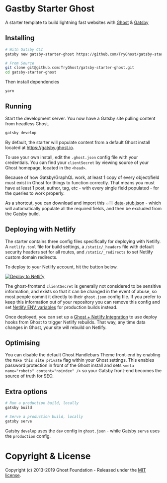 # Gastby Starter Ghost

A starter template to build lightning fast websites with [Ghost](https://ghost.org) & [Gatsby](https://gatsbyjs.org)


## Installing

```bash
# With Gatsby CLI
gatsby new gatsby-starter-ghost https://github.com/TryGhost/gatsby-starter-ghost.git
```

```bash
# From Source
git clone git@github.com:TryGhost/gatsby-starter-ghost.git
cd gatsby-starter-ghost
```

Then install dependencies

```bash
yarn
```


## Running 

Start the development server. You now have a Gatsby site pulling content from headless Ghost.

```bash
gatsby develop
```

By default, the starter will populate content from a default Ghost install located at https://gatsby.ghost.io.

To use your own install, edit the `.ghost.json` config file with your credentials. You can find your `clientSecret` by viewing source of your Ghost homepage, located in the `<head>`.

Because of how Gatsby/GraphQL work, at least 1 copy of every object/field must exist in Ghost for things to function correctly. That means you must have at least 1 post, author, tag, etc - with every single field populated - for the queries to work properly.

As a shortcut, you can download and import this 👉🏼 [data-stub.json](https://gist.github.com/AileenCGN/172ed94bcd18a328034e0259dbf3e702) - which will automatically populate all the required fields, and then be excluded from the Gatsby build.


## Deploying with Netlify

The starter contains three config files specifically for deploying with Netlify. A `netlify.toml` file for build settings, a `/static/_headers` file with default security headers set for all routes, and `/static/_redirects` to set Netlify custom domain redirects.

To deploy to your Netlify account, hit the button below.

[![Deploy to Netlify](https://www.netlify.com/img/deploy/button.svg)](https://app.netlify.com/start/)

The ghost-frontend `clientSecret` is generally not considered to be sensitive information, and exists so that it can be changed in the event of abuse, so most people commit it directly to their `ghost.json` config file. If you prefer to keep this information out of your repository you can remove this config and set [Netlify ENV variables](https://www.netlify.com/docs/continuous-deployment/#build-environment-variables) for production builds instead.

Once deployed, you can set up a [Ghost + Netlify Integration](https://docs.ghost.org/integrations/netlify/) to use deploy hooks from Ghost to trigger Netlify rebuilds. That way, any time data changes in Ghost, your site will rebuild on Netlify.


## Optimising

You can disable the default Ghost Handlebars Theme front-end by enabling the `Make this site private` flag within your Ghost settings. This enables password protection in front of the Ghost install and sets `<meta name="robots" content="noindex" />` so your Gatsby front-end becomes the source of truth for SEO. 


## Extra options

```bash
# Run a production build, locally
gatsby build

# Serve a production build, locally
gatsby serve
```

Gatsby `develop` uses the `dev` config in `ghost.json` - while Gatsby `serve` uses the `production` config. 


# Copyright & License

Copyright (c) 2013-2019 Ghost Foundation - Released under the [MIT license](LICENSE).
